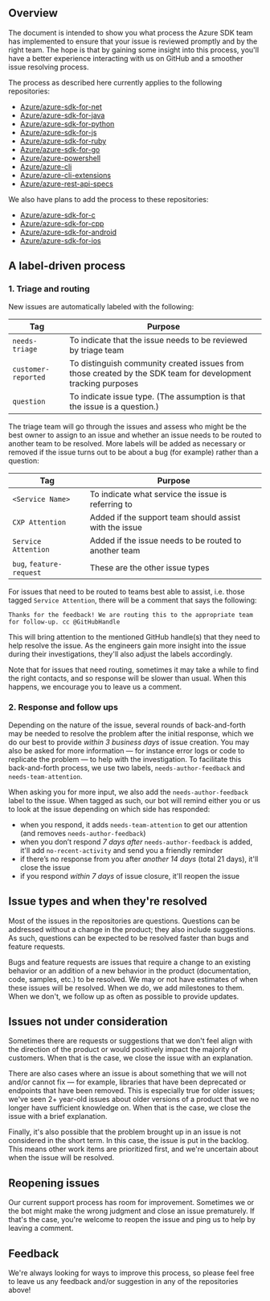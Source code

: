 ## Overview
The document is intended to show you what process the Azure SDK team has implemented to ensure that your issue is reviewed promptly and by the right team. The hope is that by gaining some insight into this process, you'll have a better experience interacting with us on GitHub and a smoother issue resolving process.

The process as described here currently applies to the following repositories:

- [Azure/azure-sdk-for-net](https://github.com/Azure/azure-sdk-for-net)
- [Azure/azure-sdk-for-java](https://github.com/Azure/azure-sdk-for-java)
- [Azure/azure-sdk-for-python](https://github.com/Azure/azure-sdk-for-python)
- [Azure/azure-sdk-for-js](https://github.com/Azure/azure-sdk-for-js)
- [Azure/azure-sdk-for-ruby](https://github.com/Azure/azure-sdk-for-ruby)
- [Azure/azure-sdk-for-go](https://github.com/Azure/azure-sdk-for-go)
- [Azure/azure-powershell](https://github.com/Azure/azure-powershell)
- [Azure/azure-cli](https://github.com/Azure/azure-cli)
- [Azure/azure-cli-extensions](https://github.com/Azure/azure-cli-extensions)
- [Azure/azure-rest-api-specs](https://github.com/Azure/azure-rest-api-specs)

We also have plans to add the process to these repositories: 

- [Azure/azure-sdk-for-c](https://github.com/Azure/azure-sdk-for-c)
- [Azure/azure-sdk-for-cpp](https://github.com/Azure/azure-sdk-for-cpp)
- [Azure/azure-sdk-for-android](https://github.com/Azure/azure-sdk-for-android)
- [Azure/azure-sdk-for-ios](https://github.com/Azure/azure-sdk-for-ios)

## A label-driven process 

### 1. Triage and routing 

New issues are automatically labeled with the following:

| Tag                 | Purpose                                                                                                      |
| ------------------- | ------------------------------------------------------------------------------------------------------------ |
| `needs-triage`      | To indicate that the issue needs to be reviewed by triage team                                               |
| `customer-reported` | To distinguish community created issues from those created by the SDK team for development tracking purposes |
| `question`          | To indicate issue type. (The assumption is that the issue is a question.)                                    |



The triage team will go through the issues and assess who might be the best owner to assign to an issue and whether an issue needs to be routed to another team to be resolved. More labels will be added as necessary or removed if the issue turns out to be about a bug (for example) rather than a question:   

| Tag                      | Purpose                                               |
| ------------------------ | ------------------------------------------------------ |
| `<Service Name>`         | To indicate what service the issue is referring to     |
| `CXP Attention`          | Added if the support team should assist with the issue |
| `Service Attention`      | Added if the issue needs to be routed to another team  |
| `bug`, `feature-request` | These are the other issue types                        |

For issues that need to be routed to teams best able to assist, i.e. those tagged `Service Attention`, there will be a comment that says the following: 

    Thanks for the feedback! We are routing this to the appropriate team for follow-up. cc @GitHubHandle

This will bring attention to the mentioned GitHub handle(s) that they need to help resolve the issue. As the engineers gain more insight into the issue during their investigations, they'll also adjust the labels accordingly. 

Note that for issues that need routing, sometimes it may take a while to find the right contacts, and so response will be slower than usual. When this happens, we encourage you to leave us a comment. 

### 2. Response and follow ups

Depending on the nature of the issue, several rounds of back-and-forth may be needed to resolve the problem after the initial response, which we do our best to provide *within 3 business days* of issue creation. You may also be asked for more information — for instance error logs or code to replicate the problem — to help with the investigation. To facilitate this back-and-forth process, we use two labels, `needs-author-feedback` and `needs-team-attention`. 

When asking you for more input, we also add the `needs-author-feedback` label to the issue. When tagged as such, our bot will remind either you or us to look at the issue depending on which side has responded: 
- when you respond, it adds `needs-team-attention` to get our attention (and removes `needs-author-feedback`)
- when you don’t respond *7 days after* `needs-author-feedback` is added, it'll add `no-recent-activity` and send you a friendly reminder
- if there’s no response from you after *another 14 days* (total 21 days), it'll close the issue
- if you respond *within 7 days* of issue closure, it'll reopen the issue 

## Issue types and when they're resolved

Most of the issues in the repositories are questions. Questions can be addressed without a change in the product; they also include suggestions. As such, questions can be expected to be resolved faster than bugs and feature requests.  

Bugs and feature requests are issues that require a change to an existing behavior or an addition of a new behavior in the product (documentation, code, samples, etc.) to be resolved. We may or not have estimates of when these issues will be resolved. When we do, we add milestones to them. When we don't, we follow up as often as possible to provide updates. 

## Issues not under consideration

Sometimes there are requests or suggestions that we don't feel align with the direction of the product or would positively impact the majority of customers. When that is the case, we close the issue with an explanation. 

There are also cases where an issue is about something that we will not and/or cannot fix — for example, libraries that have been deprecated or endpoints that have been removed. This is especially true for older issues; we've seen 2+ year-old issues about older versions of a product that we no longer have sufficient knowledge on. When that is the case, we close the issue with a brief explanation. 

Finally, it's also possible that the problem brought up in an issue is not considered in the short term. In this case, the issue is put in the backlog. This means other work items are prioritized first, and we're uncertain about when the issue will be resolved. 

## Reopening issues

Our current support process has room for improvement. Sometimes we or the bot might make the wrong judgment and close an issue prematurely. If that's the case, you're welcome to reopen the issue and ping us to help by leaving a comment. 

## Feedback

We're always looking for ways to improve this process, so please feel free to leave us any feedback and/or suggestion in any of the repositories above!
